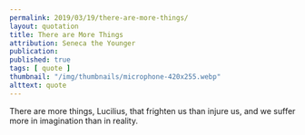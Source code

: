 ```yaml
---
permalink: 2019/03/19/there-are-more-things/
layout: quotation
title: There are More Things
attribution: Seneca the Younger
publication: 
published: true
tags: [ quote ]
thumbnail: "/img/thumbnails/microphone-420x255.webp"
alttext: quote
---
```


There are more things, Lucilius, that frighten us than injure us, 
and we suffer more in imagination than in reality.
